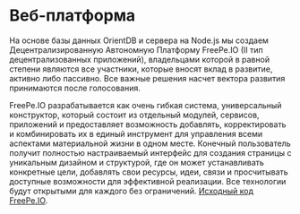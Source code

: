 # Веб-платформа

На основе базы данных OrientDB и сервера на Node.js мы создаем Децентрализированную Автономную Платформу FreePe.IO (II тип децентрализованных приложений), владельцами которой в равной степени являются все участники, которые вносят вклад в развитие, активно либо пассивно. Все важные решения насчет вектора развития принимаются после голосования.

FreePe.IO разрабатывается как очень гибкая система, универсальный конструктор, который состоит из отдельный модулей, сервисов, приложений и предоставляет возможность добавлять, корректировать и комбинировать их в единый инструмент для управления всеми аспектами материальной жизни в одном месте. Конечный пользователь получит полностью настраиваемый интерфейс для создания страницы с уникальным дизайном и структурой, где он может устанавливать конкретные цели, добавлять свои ресурсы, идеи, связи и просчитывать доступные возможности для эффективной реализации. Все технологии будут открытыми для каждого без ограничений. [Исходный код FreePe.IO](https://bitbucket.org/freepe/freepe-io).
